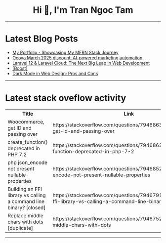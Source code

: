 <h1 align="center">Hi 👋, I'm Tran Ngoc Tam</h1>

---

# Latest Blog Posts 
<!-- BLOG-POST-LIST:START -->
- [My Portfolio - Showcasing My MERN Stack Journey](https://dev.to/mahmud-r-farhan/my-portfolio-showcasing-my-mern-stack-journey-3lbd)
- [Ocoya March 2025 discount: AI-powered marketing automation](https://dev.to/roottwist6/ocoya-march-2025-discount-ai-powered-marketing-automation-50md)
- [Laravel 12 &amp; Laravel Cloud: The Next Big Leap in Web Development](https://dev.to/snehalkadwe/laravel-12-laravel-cloud-the-next-big-leap-in-web-development-h0l)
- [[Boost]](https://dev.to/osiris8/-2386)
- [Dark Mode in Web Design: Pros and Cons](https://dev.to/gaurav_jha_tps/dark-mode-in-web-design-pros-and-cons-1809)
<!-- BLOG-POST-LIST:END -->

---

# Latest stack oveflow activity
<table>
  <tr><th>Title</th><th>Link</th></tr>
  <!-- STACKOVERFLOW:START --><tr><td>Woocommerce, get ID and passing over</td><td>https://stackoverflow.com/questions/79468632/woocommerce-get-id-and-passing-over</td></tr><tr><td>create_function&lpar;&rpar; deprecated in PHP 7.2</td><td>https://stackoverflow.com/questions/79468628/create-function-deprecated-in-php-7-2</td></tr><tr><td>php json_encode not present nullable properties</td><td>https://stackoverflow.com/questions/79468527/php-json-encode-not-present-nullable-properties</td></tr><tr><td>Building an FFI library vs calling a command line binary? [closed]</td><td>https://stackoverflow.com/questions/79467911/building-an-ffi-library-vs-calling-a-command-line-binary</td></tr><tr><td>Replace middle chars with dots [duplicate]</td><td>https://stackoverflow.com/questions/79467527/replace-middle-chars-with-dots</td></tr><!-- STACKOVERFLOW:END -->
</table>

---


